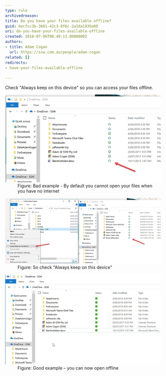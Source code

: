 ```yaml
---
type: rule
archivedreason: 
title: Do you have your files available offline?
guid: 6ecfcc3b-3681-42c3-8f6c-2a1da1935e80
uri: do-you-have-your-files-available-offline
created: 2018-07-06T00:49:13.0000000Z
authors:
- title: Adam Cogan
  url: https://ssw.com.au/people/adam-cogan
related: []
redirects:
- have-your-files-available-offline

---
```


Check "Always keep on this device" so you can access your files offline.


<!--endintro-->
<dl class="badImage"><dt> <img src="onedrive-bad.jpg" alt="onedrive-bad.jpg"> </dt><dd>Figure: Bad example - By default you cannot open your files when you have no internet</dd></dl> <dl class="image"> <dt> <img src="onedrive-instructions.jpg" alt="onedrive-instructions.jpg"> </dt><dd>Figure: So check "Always keep on this device"</dd></dl><dl class="goodImage"><dt> <img src="onedrive-good.jpg" alt="onedrive-good.jpg"> </dt><dd>Figure: Good example – you can now open offline <br><br><br></dd></dl>
